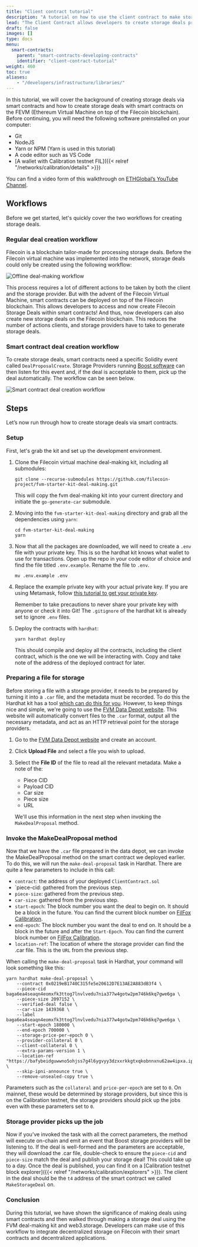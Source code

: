 ```yaml
---
title: "Client contract tutorial"
description: "A tutorial on how to use the client contract to make storage deals using smart contracts."
lead: "The Client Contract allows developers to create storage deals programmatically via smart contracts."
draft: false
images: []
type: docs
menu:
  smart-contracts:
    parent: "smart-contracts-developing-contracts"
    identifier: "client-contract-tutorial"
weight: 460
toc: true
aliases:
    - "/developers/infrastructure/libraries/"
---
```


In this tutorial, we will cover the background of creating storage deals via smart contracts and how to create storage deals with smart contracts on the FEVM (Ethereum Virtual Machine on top of the Filecoin blockchain). Before continuing, you will need the following software preinstalled on your computer:

- Git
- NodeJS
- Yarn or NPM (Yarn is used in this tutorial)
- A code editor such as VS Code
- [A wallet with Calibration testnet FIL]({{< relref "/networks/calibration/details" >}})

You can find a video form of this walkthrough on [ETHGlobal’s YouTube Channel](https://www.youtube.com/watch?v=27EV3gQGY9k). 

## Workflows

Before we get started, let's quickly cover the two workflows for creating storage deals.

### Regular deal creation workflow

Filecoin is a blockchain tailor-made for processing storage deals. Before the Filecoin virtual machine was implemented into the network, storage deals could only be created using the following workflow:

![Offline deal-making workflow](deal-workflow.png)

This process requires a lot of different actions to be taken by both the client and the storage provider. But with the advent of the Filecoin Virtual Machine, smart contracts can be deployed on top of the Filecoin blockchain. This allows developers to access and now create Filecoin Storage Deals within smart contracts! And thus, now developers can also create new storage deals on the Filecoin blockchain. This reduces the number of actions clients, and storage providers have to take to generate storage deals.

### Smart contract deal creation workflow

To create storage deals, smart contracts need a specific Solidity event called `DealProposalCreate`. Storage Providers running [Boost software](https://boost.filecoin.io/) can then listen for this event and, if the deal is acceptable to them, pick up the deal automatically. The workflow can be seen below.

<img src="new-deal-workflow.png" alt="Smart contract deal creation workflow" />

## Steps

Let’s now run through how to create storage deals via smart contracts.

### Setup

First, let's grab the kit and set up the development environment.

1. Clone the Filecoin virtual machine deal-making kit, including all submodules:

    ```shell
    git clone --recurse-submodules https://github.com/filecoin-project/fvm-starter-kit-deal-making.git
    ```

    This will copy the fvm deal-making kit into your current directory and initiate the `go-generate-car` submodule. 

1. Moving into the `fvm-starter-kit-deal-making` directory and grab all the dependencies using `yarn`:

    ```shell
    cd fvm-starter-kit-deal-making
    yarn
    ```

1. Now that all the packages are downloaded, we will need to create a `.env` file with your private key. This is so the hardhat kit knows what wallet to use for transactions. Open up the repo in your code editor of choice and find the file titled `.env.example`. Rename the file to `.env`. 

    ```
    mv .env.example .env
    ```

1. Replace the example private key with your actual private key. If you are using Metamask, follow [this tutorial to get your private key](https://support.metamask.io/hc/en-us/articles/360015289632-How-to-export-an-account-s-private-key#:~:text=On%20the%20account%20page%2C%20click,click%20%E2%80%9CConfirm%E2%80%9D%20to%20proceed.). 

    Remember to take precautions to never share your private key with anyone or check it into Git! The `.gitignore` of the hardhat kit is already set to ignore `.env` files.

1. Deploy the contracts with `hardhat`:

    ```shell
    yarn hardhat deploy
    ```

    This should compile and deploy all the contracts, including the client contract, which is the one we will be interacting with. Copy and take note of the address of the deployed contract for later. 

### Preparing a file for storage

Before storing a file with a storage provider, it needs to be prepared by turning it into a `.car` file, and the metadata must be recorded. To do this the Hardhat kit has a tool [which can do this for you](https://github.com/filecoin-project/fevm-hardhat-kit/tree/main/tools). However, to keep things nice and simple, we're going to use the [FVM Data Depot website](https://data.lighthouse.storage/). This website will automatically convert files to the `.car` format, output all the necessary metadata, and act as an HTTP retrieval point for the storage providers.

1. Go to the [FVM Data Depot website](https://data.lighthouse.storage/) and create an account.
1. Click **Upload File** and select a file you wish to upload.
1. Select the **File ID** of the file to read all the relevant metadata. Make a note of the:

    - Piece CID
    - Payload CID
    - Car size
    - Piece size
    - URL

    We'll use this information in the next step when invoking the `MakeDealProposal` method. 

### Invoke the MakeDealProposal method

Now that we have the `.car` file prepared in the data depot, we can invoke the MakeDealProposal method on the smart contract we deployed earlier. To do this, we will run the `make-deal-proposal` task in Hardhat. There are quite a few parameters to include in this call:

- `contract`: the address of your deployed `ClientContract.sol`
- `piece-cid: gathered from the previous step.
- `piece-size`: gathered from the previous step.
- `car-size`: gathered from the previous step.
- `start-epoch`: The block number you want the deal to begin on. It should be a block in the future. You can find the current block number on [FilFox Calibration](https://calibration.filfox.info/en). 
- `end-epoch`: The block number you want the deal to end on. It should be a block in the future and after the `Start-Epoch`. You can find the current block number on [FilFox Calibration](https://calibration.filfox.info/en). 
- `location-ref`: The location of where the storage provider can find the .car file. This is the `URL` from the previous step.

When calling the `make-deal-proposal` task in Hardhat, your command will look something like this:

```shell
yarn hardhat make-deal-proposal \ 
    --contract 0x0219eB1740C315fe5e20612D7E13AE2A883dB3f4 \
    --piece-cid baga6ea4seaqn4eomxfk3ttog7lnvlvedu7nia377w4gotw2pm746k6kq7gwe6ga \
    --piece-size 2097152 \
    --verified-deal false \
    --car-size 1439368 \
    --label baga6ea4seaqn4eomxfk3ttog7lnvlvedu7nia377w4gotw2pm746k6kq7gwe6ga \
    --start-epoch 180000 \
    --end-epoch 700000 \
    --storage-price-per-epoch 0 \
    --provider-collateral 0 \
    --client-collateral 0 \
    --extra-params-version 1 \
    --location-ref "https://bafybeidguwwno5ohjss7g4l6ygvyy3dzxxrkkgtxqkobnnxnu62aw4ipxa.ipfs.w3s.link/ipfs/bafybeidguwwno5ohjss7g4l6ygvyy3dzxxrkkgtxqkobnnxnu62aw4ipxa/baga6ea4seaqn4eomxfk3ttog7lnvlvedu7nia377w4gotw2pm746k6kq7gwe6ga.car \
    --skip-ipni-announce true \
    --remove-unsealed-copy true \
```

Parameters such as the `collateral` and `price-per-epoch` are set to `0`. On mainnet, these would be determined by storage providers, but since this is on the Calibration testnet, the storage providers should pick up the jobs even with these parameters set to `0`.

### Storage provider picks up the job

Now if you’ve invoked the task with all the correct parameters, the method will execute on-chain and emit an event that Boost storage providers will be listening to. If the deal is well-formed and the parameters are acceptable, they will download the .car file, double-check to ensure the `piece-cid` and `piece-size` match the deal and publish your storage deal! This could take up to a day. Once the deal is published, you can find it on a [Calibration testnet block explorer]({{< relref "/networks/calibration/explorers" >}}). The client in the deal should be the `t4` address of the smart contract we called `MakeStorageDeal` on.

### Conclusion

During this tutorial, we have shown the significance of making deals using smart contracts and then walked through making a storage deal using the FVM deal-making kit and web3.storage. Developers can make use of this workflow to integrate decentralized storage on Filecoin with their smart contracts and decentralized applications. 
